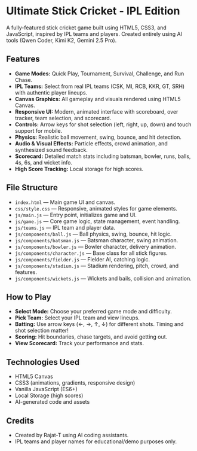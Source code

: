 # Ultimate Stick Cricket - IPL Edition

A fully-featured stick cricket game built using HTML5, CSS3, and JavaScript, inspired by IPL teams and players. Created entirely using AI tools (Qwen Coder, Kimi K2, Gemini 2.5 Pro).

## Features

- **Game Modes:** Quick Play, Tournament, Survival, Challenge, and Run Chase.
- **IPL Teams:** Select from real IPL teams (CSK, MI, RCB, KKR, GT, SRH) with authentic player lineups.
- **Canvas Graphics:** All gameplay and visuals rendered using HTML5 Canvas.
- **Responsive UI:** Modern, animated interface with scoreboard, over tracker, team selection, and scorecard.
- **Controls:** Arrow keys for shot selection (left, right, up, down) and touch support for mobile.
- **Physics:** Realistic ball movement, swing, bounce, and hit detection.
- **Audio & Visual Effects:** Particle effects, crowd animation, and synthesized sound feedback.
- **Scorecard:** Detailed match stats including batsman, bowler, runs, balls, 4s, 6s, and wicket info.
- **High Score Tracking:** Local storage for high scores.

## File Structure

- `index.html` — Main game UI and canvas.
- `css/style.css` — Responsive, animated styles for game elements.
- `js/main.js` — Entry point, initializes game and UI.
- `js/game.js` — Core game logic, state management, event handling.
- `js/teams.js` — IPL team and player data.
- `js/components/ball.js` — Ball physics, swing, bounce, hit logic.
- `js/components/batsman.js` — Batsman character, swing animation.
- `js/components/bowler.js` — Bowler character, delivery animation.
- `js/components/character.js` — Base class for all stick figures.
- `js/components/fielder.js` — Fielder AI, catching logic.
- `js/components/stadium.js` — Stadium rendering, pitch, crowd, and features.
- `js/components/wickets.js` — Wickets and bails, collision and animation.

## How to Play

- **Select Mode:** Choose your preferred game mode and difficulty.
- **Pick Team:** Select your IPL team and view lineups.
- **Batting:** Use arrow keys (←, →, ↑, ↓) for different shots. Timing and shot selection matter!
- **Scoring:** Hit boundaries, chase targets, and avoid getting out.
- **View Scorecard:** Track your performance and stats.

## Technologies Used

- HTML5 Canvas
- CSS3 (animations, gradients, responsive design)
- Vanilla JavaScript (ES6+)
- Local Storage (high scores)
- AI-generated code and assets

## Credits

- Created by Rajat-T using AI coding assistants.
- IPL teams and player names for educational/demo purposes only.
